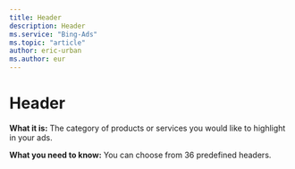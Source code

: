 ```yaml
---
title: Header
description: Header
ms.service: "Bing-Ads"
ms.topic: "article"
author: eric-urban
ms.author: eur
---
```


# Header

**What it is:**  The category of products or services you would like to highlight in your ads.

**What you need to know:**  You can choose from 36 predefined headers.


